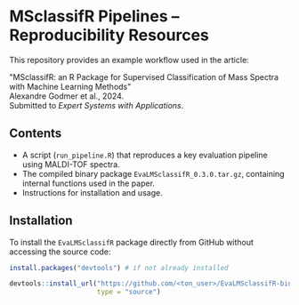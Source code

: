 # MSclassifR Pipelines – Reproducibility Resources

This repository provides an example workflow used in the article:

"MSclassifR: an R Package for Supervised Classification of Mass Spectra with Machine Learning Methods"  
Alexandre Godmer et al., 2024.  
Submitted to *Expert Systems with Applications*.

## Contents

- A script (`run_pipeline.R`) that reproduces a key evaluation pipeline using MALDI-TOF spectra.
- The compiled binary package `EvaLMSclassifR_0.3.0.tar.gz`, containing internal functions used in the paper.
- Instructions for installation and usage.

## Installation

To install the `EvaLMSclassifR` package directly from GitHub without accessing the source code:

```r
install.packages("devtools") # if not already installed

devtools::install_url("https://github.com/<ton_user>/EvaLMSclassifR-binary/raw/main/EvaLMSclassifR_0.3.0.tar.gz",
                      type = "source")
